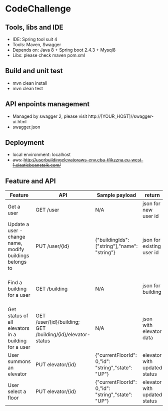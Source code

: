 # CodeChallenge

## Tools, libs and IDE

- IDE: Spring tool suit 4
- Tools: Maven, Swagger
- Depends on: Java 8 + Spring boot 2.4.3 + Mysql8
- Libs: please check maven pom.xml

## Build and unit test

- mvn clean install
- mvn clean test

## API enpoints management

- Managed by swagger 2, please visit http://[YOUR_HOST]//swagger-ui.html
- swagger.json

## Deployment

- local environment: localhost
- ~~aws: http://userbuildingelevatoraws-env.eba-tfikzzna.eu-west-1.elasticbeanstalk.com/~~

## Feature and API

| Feature  | API | Sample payload | return | Sample response |
| --- | --- | --- | --- | --- |
| Get a user | GET /user | N/A | json for new user id |{"id" : "string"}  |
| Update a user - change name, modify buildings belongs to | PUT /user/{id} | {"buildingIds": ["string"],"name": "string"} | json for existing user id | {"id" : "String"}  |
| Find a building for a user | GET /building | N/A | json for building | [{"elevatorIds": ["string"],"id": "string","location": "string","name": "string"}] |
| Get status of all elevators in a building for a user | GET /user/{id}/building; GET /building/{id}/elevator-status | N/A | json with elevator data |[{"currentFloorId": 0,"id": "string","state": "UP"}] |
| User summons an elevator | PUT elevator/{id} | {"currentFloorId": 0,"id": "string","state": "UP"} | elevator with updated status | {"currentFloorId": 0,"id": "string","state": "UP"} |
| User select a floor | PUT elevator/{id} | {"currentFloorId": 0,"id": "string","state": "UP"} | elevator with updated status | {"currentFloorId": 0,"id": "string","state": "UP"}|


